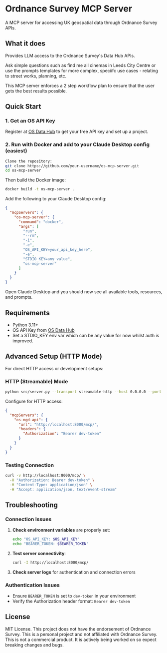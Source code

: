 # Ordnance Survey MCP Server

A MCP server for accessing UK geospatial data through Ordnance Survey APIs.

## What it does

Provides LLM access to the Ordnance Survey's Data Hub APIs. 

Ask simple questions such as find me all cinemas in Leeds City Centre or use the prompts templates for more complex, speciifc use cases - relating to street works, planning, etc.

This MCP server enforces a 2 step workflow plan to ensure that the user gets the best results possible.

## Quick Start

### 1. Get an OS API Key

Register at [OS Data Hub](https://osdatahub.os.uk/) to get your free API key and set up a project.

### 2. Run with Docker and add to your Claude Desktop config (easiest)

```bash
Clone the repository:
git clone https://github.com/your-username/os-mcp-server.git
cd os-mcp-server
```

Then build the Docker image:

```bash
docker build -t os-mcp-server .
```

Add the following to your Claude Desktop config:

```json
{
  "mcpServers": {
    "os-mcp-server": {
      "command": "docker",
      "args": [
        "run",
        "--rm",
        "-i",
        "-e",
        "OS_API_KEY=your_api_key_here",
        "-e",
        "STDIO_KEY=any_value",
        "os-mcp-server"
      ]
    }
  }
}
```

Open Claude Desktop and you should now see all available tools, resources, and prompts.

## Requirements

- Python 3.11+
- OS API Key from [OS Data Hub](https://osdatahub.os.uk/)
- Set a STDIO_KEY env var which can be any value for now whilst auth is improved.

## Advanced Setup (HTTP Mode)

For direct HTTP access or development setups:

### HTTP (Streamable) Mode

```bash
python src/server.py --transport streamable-http --host 0.0.0.0 --port 8000
```

Configure for HTTP access:
```json
{
  "mcpServers": {
    "os-ngd-api": {
      "url": "http://localhost:8000/mcp/",
      "headers": {
        "Authorization": "Bearer dev-token"
      }
    }
  }
}
```

### Testing Connection

```bash
curl -v http://localhost:8000/mcp/ \
  -H "Authorization: Bearer dev-token" \
  -H "Content-Type: application/json" \
  -H "Accept: application/json, text/event-stream"
```

## Troubleshooting

### Connection Issues

1. **Check environment variables** are properly set:
   ```bash
   echo "OS_API_KEY: $OS_API_KEY"
   echo "BEARER_TOKEN: $BEARER_TOKEN"
   ```

2. **Test server connectivity**:
   ```bash
   curl -I http://localhost:8000/mcp/
   ```

3. **Check server logs** for authentication and connection errors

### Authentication Issues

- Ensure `BEARER_TOKEN` is set to `dev-token` in your environment
- Verify the Authorization header format: `Bearer dev-token`

## License

MIT License. This project does not have the endorsement of Ordnance Survey. This is a personal project and not affiliated with Ordnance Survey. This is not a commercial product. It is actively being worked on so expect breaking changes and bugs.
